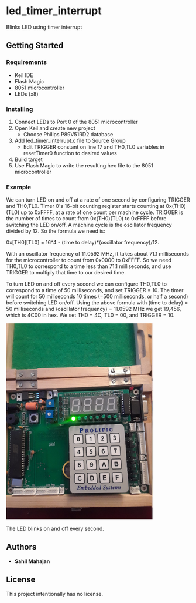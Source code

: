 # led_timer_interrupt
Blinks LED using timer interrupt

## Getting Started

### Requirements
* Keil IDE
* Flash Magic
* 8051 microcontroller
* LEDs (x8)

### Installing
1. Connect LEDs to Port 0 of the 8051 microcontroller
1. Open Keil and create new project
   * Choose Philips P89V51RD2 database
1. Add led_timer_interrupt.c file to Source Group
   * Edit TRIGGER constant on line 17 and TH0,TL0 variables in resetTimer0 function to desired values
1. Build target
1. Use Flash Magic to write the resulting hex file to the 8051 microcontroller

### Example

We can turn LED on and off at a rate of one second by configuring TRIGGER and TH0,TL0. Timer 0's 16-bit counting register starts counting at 0x(TH0)(TL0) up to 0xFFFF, at a rate of one count per machine cycle. TRIGGER is the number of times to count from 0x(TH0)(TL0) to 0xFFFF before switching the LED on/off. A machine cycle is the oscillator frequency divided by 12. So the formula we need is: 

0x[TH0][TL0] = 16^4 - (time to delay)*(oscillator frequency)/12.

With an oscillator frequency of 11.0592 MHz, it takes about 71.1 milliseconds for the microcontroller to count from 0x0000 to 
0xFFFF. So we need TH0,TL0 to correspond to a time less than 71.1 milliseconds, and use TRIGGER to multiply that time to our 
desired time. 

To turn LED on and off every second we can configure TH0,TL0 to correspond to a time of 50 milliseconds, and set TRIGGER = 10. The timer will count for 50 millseconds 10 times (=500 milliseconds, or half a second) before switching LED on/off. Using the above formula with (time to delay) = 50 milliseconds and (oscillator frequency) = 11.0592 MHz we get 19,456, which is 4C00 in hex. We set TH0 = 4C, TL0 = 00, and TRIGGER = 10.

<img src="led_timer_interrupt_pic.jpg" width="400">

The LED blinks on and off every second.

## Authors

* **Sahil Mahajan**

## License

This project intentionally has no license.
